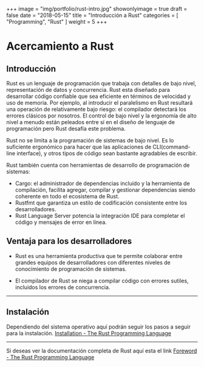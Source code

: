 +++
image = "img/portfolio/rust-intro.jpg"
showonlyimage = true
draft = false
date = "2018-05-15"
title = "Introducción a Rust"
categories = [ "Programming", "Rust" ]
weight = 5
+++

#  Acercamiento a Rust
## Introducción
Rust es un lenguaje de programación que trabaja con detalles de bajo nivel, representación de datos y concurrencia. Rust esta diseñado para desarrollar código confiable que sea eficiente en términos de velocidad y uso de memoria. Por ejemplo, al introducir el paralelismo en Rust resultará una operación de relativamente bajo riesgo: el compilador detectará los errores clásicos por nosotros.
El control de bajo nivel y la ergonomía de alto nivel a menudo están peleados entre sí en el diseño de lenguaje de programación pero Rust desafía este problema.

Rust no se limita a la programación de sistemas de bajo nivel. Es lo suficiente ergonómico para hacer que las aplicaciones de CLI(command-line interface), y otros tipos de código sean bastante agradables de escribir.

Rust también cuenta con herramientas de desarrollo de programación de sistemas:
- Cargo: el administrador de dependencias incluido y la herramienta de compilación, facilita agregar, compilar y gestionar dependencias siendo coherente en todo el ecosistema de Rust.
- Rustfmt que garantiza un estilo de codificación consistente entre los desarrolladores.
- Rust Language Server potencia la integración IDE para completar el código y mensajes de error en línea.

## Ventaja para los desarrolladores

- Rust es una herramienta productiva que te permite colaborar entre grandes equipos de desarrolladores con diferentes niveles de conocimiento de programación de sistemas.

- El compilador de Rust  se niega a compilar código con errores sutiles, incluidos los errores de concurrencia.

---
## Instalación
Dependiendo del sistema operativo aquí podrán seguir los pasos a seguir para la instalación.
[Installation - The Rust Programming Language](https://doc.rust-lang.org/book/second-edition/ch01-01-installation.html)

---

Si deseas ver la documentación completa de Rust aquí esta el link [Foreword - The Rust Programming Language](https://doc.rust-lang.org/book/second-edition/index.html)
